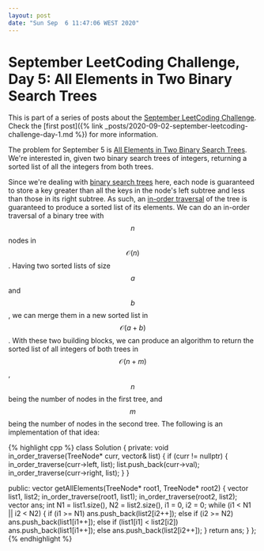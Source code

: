 ```yaml
---
layout: post
date: "Sun Sep  6 11:47:06 WEST 2020"
---
```


# September LeetCoding Challenge, Day 5: All Elements in Two Binary Search Trees

<div class="message" markdown="1">

This is part of a series of posts about the [September LeetCoding
Challenge][september-challenge]. Check the [first post]({% link _posts/2020-09-02-september-leetcoding-challenge-day-1.md %}) for more
information.

</div>

The problem for September 5 is [All Elements in Two Binary Search
Trees][problem]. We're interested in, given two binary search trees of integers,
returning a sorted list of all the integers from both trees.

Since we're dealing with [binary search trees][bst] here, each node is
guaranteed to store a key greater than all the keys in the node's left subtree
and less than those in its right subtree. As such, an [in-order
traversal][in-order] of the tree is guaranteed to produce a sorted list of its
elements. We can do an in-order traversal of a binary tree with $$n$$ nodes in
$$\mathcal{O}(n)$$. Having two sorted lists of size $$a$$ and $$b$$, we can
merge them in a new sorted list in $$\mathcal{O}(a + b)$$. With these two
building blocks, we can produce an algorithm to return the sorted list of all
integers of both trees in $$\mathcal{O}(n + m)$$, $$n$$ being the number of
nodes in the first tree, and $$m$$ being the number of nodes in the second tree.
The following is an implementation of that idea:

{% highlight cpp %}
class Solution {
private:
  void in_order_traverse(TreeNode* curr, vector<int>& list) {
    if (curr != nullptr) {
      in_order_traverse(curr->left, list);
      list.push_back(curr->val);
      in_order_traverse(curr->right, list);
    }
  }

public:
  vector<int> getAllElements(TreeNode* root1, TreeNode* root2) {
    vector<int> list1, list2;
    in_order_traverse(root1, list1);
    in_order_traverse(root2, list2);
    vector<int> ans;
    int N1 = list1.size(), N2 = list2.size(), i1 = 0, i2 = 0;
    while (i1 < N1 || i2 < N2) {
      if (i1 >= N1)
        ans.push_back(list2[i2++]);
      else if (i2 >= N2)
        ans.push_back(list1[i1++]);
      else if (list1[i1] < list2[i2])
        ans.push_back(list1[i1++]);
      else
        ans.push_back(list2[i2++]);
    }
    return ans;
  }
};
{% endhighlight %}

[bst]: https://en.wikipedia.org/wiki/Binary_search_tree
[in-order]: https://en.wikipedia.org/wiki/Tree_traversal#In-order_(LNR)
[problem]: https://leetcode.com/problems/all-elements-in-two-binary-search-trees/
[september-challenge]: https://leetcode.com/explore/challenge/card/september-leetcoding-challenge/
